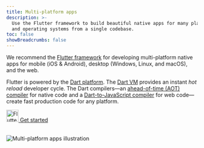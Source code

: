 ```yaml
---
title: Multi-platform apps
description: >-
  Use the Flutter framework to build beautiful native apps for many platforms
  and operating systems from a single codebase.
toc: false
showBreadcrumbs: false
---
```


<div class="side-by-side">
<div class="centered-rows">

We recommend the [Flutter framework][] for developing multi-platform native apps
for mobile (iOS & Android), desktop (Windows, Linux, and macOS), and the web.

Flutter is powered by the [Dart platform][].
The [Dart VM](/overview#platform) provides an instant _hot reload_ developer cycle.
The Dart compilers—an [ahead-of-time (AOT) compiler][] for native code
and a [Dart-to-JavaScript compiler][] for web code—create 
fast production code for any platform.

[Flutter framework]: {{site.flutter}}
[Dart platform]: /overview#platform
[ahead-of-time (AOT) compiler]: /overview#native-platform
[Dart-to-JavaScript compiler]: /overview#web-platform


<p style="margin-block-end: 2rem;">
  <a href="{{site.flutter-docs}}/get-started" class="outlined-button large-button" title="Get started with Flutter" aria-label="Get started with Flutter">
    <img src="/assets/img/logo/flutter-64.png" width="32px" height="32px" alt="Flutter">
    <span>Get started</span>
  </a>
</p>
</div>

<div class="centered-rows">
  <img src="/assets/img/multiplat.png" alt="Multi-platform apps illustration">
</div>
</div>
